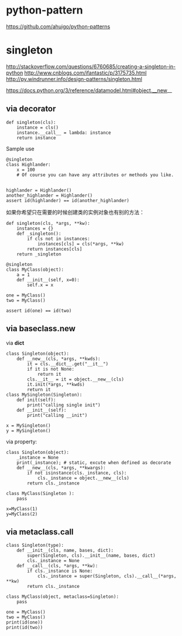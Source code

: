 # python-pattern
https://github.com/ahuigo/python-patterns

# singleton
http://stackoverflow.com/questions/6760685/creating-a-singleton-in-python
http://www.cnblogs.com/ifantastic/p/3175735.html
http://py.windrunner.info/design-patterns/singleton.html

https://docs.python.org/3/reference/datamodel.html#object.__new__

## via decorator

    def singleton(cls):
        instance = cls()
        instance.__call__ = lambda: instance
        return instance

Sample use

    @singleton
    class Highlander:
        x = 100
        # Of course you can have any attributes or methods you like.


    highlander = Highlander()
    another_highlander = Highlander()
    assert id(highlander) == id(another_highlander)

如果你希望只在需要的时候创建类的实例对象也有别的方法：

    def singleton(cls, *args, **kw):
        instances = {}
        def _singleton():
            if cls not in instances:
                instances[cls] = cls(*args, **kw)
            return instances[cls]
        return _singleton

    @singleton
    class MyClass(object):
        a = 1
        def __init__(self, x=0):
            self.x = x

    one = MyClass()
    two = MyClass()

    assert id(one) == id(two)

## via baseclass.new
via __dict__

    class Singleton(object):
        def __new__(cls, *args, **kwds):
            it = cls.__dict__.get("__it__")
            if it is not None:
                return it
            cls.__it__ = it = object.__new__(cls)
            it.init(*args, **kwds)
            return it
    class MySingleton(Singleton):
        def init(self):
            print("calling single init")
        def __init__(self):
            print("calling __init")

    x = MySingleton()
    y = MySingleton()

via property:

    class Singleton(object):
        _instance = None
        print(_instance); # static, excute when defined as decorate
        def __new__(cls, *args, **kwargs):
            if not isinstance(cls._instance, cls):
                cls._instance = object.__new__(cls)
            return cls._instance

    class MyClass(Singleton ):
        pass

    x=MyClass(1)
    y=MyClass(2)

## via metaclass.call

    class Singleton(type):
        def __init__(cls, name, bases, dict):
            super(Singleton, cls).__init__(name, bases, dict)
            cls._instance = None
        def __call__(cls, *args, **kw):
            if cls._instance is None:
                cls._instance = super(Singleton, cls).__call__(*args, **kw)
            return cls._instance

    class MyClass(object, metaclass=Singleton):
        pass

    one = MyClass()
    two = MyClass()
    print(id(one))
    print(id(two))
